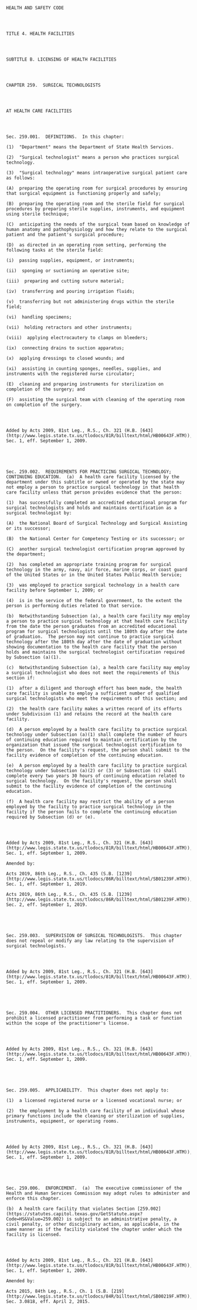 ﻿
    
    
    	
    					
    
    
    HEALTH AND SAFETY CODE
    
      
    
    
    TITLE 4. HEALTH FACILITIES
    
      
    
    
    SUBTITLE B. LICENSING OF HEALTH FACILITIES
    
      
    
    
    CHAPTER 259.  SURGICAL TECHNOLOGISTS
    
      
    
    
    AT HEALTH CARE FACILITIES
    
      
    
    
    Sec. 259.001.  DEFINITIONS.  In this chapter:
    
    (1)  "Department" means the Department of State Health Services.
    
    (2)  "Surgical technologist" means a person who practices surgical technology.
    
    (3)  "Surgical technology" means intraoperative surgical patient care as follows:
    
    (A)  preparing the operating room for surgical procedures by ensuring that surgical equipment is functioning properly and safely;
    
    (B)  preparing the operating room and the sterile field for surgical procedures by preparing sterile supplies, instruments, and equipment using sterile technique;
    
    (C)  anticipating the needs of the surgical team based on knowledge of human anatomy and pathophysiology and how they relate to the surgical patient and the patient's surgical procedure;
    
    (D)  as directed in an operating room setting, performing the following tasks at the sterile field:
    
    (i)  passing supplies, equipment, or instruments;
    
    (ii)  sponging or suctioning an operative site;
    
    (iii)  preparing and cutting suture material;
    
    (iv)  transferring and pouring irrigation fluids;
    
    (v)  transferring but not administering drugs within the sterile field;
    
    (vi)  handling specimens;
    
    (vii)  holding retractors and other instruments;
    
    (viii)  applying electrocautery to clamps on bleeders;
    
    (ix)  connecting drains to suction apparatus;
    
    (x)  applying dressings to closed wounds; and
    
    (xi)  assisting in counting sponges, needles, supplies, and instruments with the registered nurse circulator;
    
    (E)  cleaning and preparing instruments for sterilization on completion of the surgery; and
    
    (F)  assisting the surgical team with cleaning of the operating room on completion of the surgery.
    
    
    
    
    Added by Acts 2009, 81st Leg., R.S., Ch. 321 (H.B. [643](http://www.legis.state.tx.us/tlodocs/81R/billtext/html/HB00643F.HTM)), Sec. 1, eff. September 1, 2009.
    
    
    
    
    
    Sec. 259.002.  REQUIREMENTS FOR PRACTICING SURGICAL TECHNOLOGY; CONTINUING EDUCATION.  (a)  A health care facility licensed by the department under this subtitle or owned or operated by the state may not employ a person to practice surgical technology in that health care facility unless that person provides evidence that the person:
    
    (1)  has successfully completed an accredited educational program for surgical technologists and holds and maintains certification as a surgical technologist by:
    
    (A)  the National Board of Surgical Technology and Surgical Assisting or its successor;
    
    (B)  the National Center for Competency Testing or its successor; or
    
    (C)  another surgical technologist certification program approved by the department;
    
    (2)  has completed an appropriate training program for surgical technology in the army, navy, air force, marine corps, or coast guard of the United States or in the United States Public Health Service;
    
    (3)  was employed to practice surgical technology in a health care facility before September 1, 2009; or
    
    (4)  is in the service of the federal government, to the extent the person is performing duties related to that service.
    
    (b)  Notwithstanding Subsection (a), a health care facility may employ a person to practice surgical technology at that health care facility from the date the person graduates from an accredited educational program for surgical technologists until the 180th day after the date of graduation.  The person may not continue to practice surgical technology after the 180th day after the date of graduation without showing documentation to the health care facility that the person holds and maintains the surgical technologist certification required by Subsection (a)(1).
    
    (c)  Notwithstanding Subsection (a), a health care facility may employ a surgical technologist who does not meet the requirements of this section if:
    
    (1)  after a diligent and thorough effort has been made, the health care facility is unable to employ a sufficient number of qualified surgical technologists who meet the requirements of this section; and
    
    (2)  the health care facility makes a written record of its efforts under Subdivision (1) and retains the record at the health care facility.
    
    (d)  A person employed by a health care facility to practice surgical technology under Subsection (a)(1) shall complete the number of hours of continuing education required to maintain certification by the organization that issued the surgical technologist certification to the person.  On the facility's request, the person shall submit to the facility evidence of completion of the continuing education.
    
    (e)  A person employed by a health care facility to practice surgical technology under Subsection (a)(2) or (3) or Subsection (c) shall complete every two years 30 hours of continuing education related to surgical technology.  On the facility's request, the person shall submit to the facility evidence of completion of the continuing education.
    
    (f)  A health care facility may restrict the ability of a person employed by the facility to practice surgical technology in the facility if the person fails to complete the continuing education required by Subsection (d) or (e). 
    
    
    
    
    Added by Acts 2009, 81st Leg., R.S., Ch. 321 (H.B. [643](http://www.legis.state.tx.us/tlodocs/81R/billtext/html/HB00643F.HTM)), Sec. 1, eff. September 1, 2009.
    
    Amended by: 
    
    Acts 2019, 86th Leg., R.S., Ch. 435 (S.B. [1239](http://www.legis.state.tx.us/tlodocs/86R/billtext/html/SB01239F.HTM)), Sec. 1, eff. September 1, 2019.
    
    Acts 2019, 86th Leg., R.S., Ch. 435 (S.B. [1239](http://www.legis.state.tx.us/tlodocs/86R/billtext/html/SB01239F.HTM)), Sec. 2, eff. September 1, 2019.
    
    
    
    
    
    Sec. 259.003.  SUPERVISION OF SURGICAL TECHNOLOGISTS.  This chapter does not repeal or modify any law relating to the supervision of surgical technologists.
    
    
    
    
    Added by Acts 2009, 81st Leg., R.S., Ch. 321 (H.B. [643](http://www.legis.state.tx.us/tlodocs/81R/billtext/html/HB00643F.HTM)), Sec. 1, eff. September 1, 2009.
    
    
    
    
    
    Sec. 259.004.  OTHER LICENSED PRACTITIONERS.  This chapter does not prohibit a licensed practitioner from performing a task or function within the scope of the practitioner's license.
    
    
    
    
    Added by Acts 2009, 81st Leg., R.S., Ch. 321 (H.B. [643](http://www.legis.state.tx.us/tlodocs/81R/billtext/html/HB00643F.HTM)), Sec. 1, eff. September 1, 2009.
    
    
    
    
    
    Sec. 259.005.  APPLICABILITY.  This chapter does not apply to:
    
    (1)  a licensed registered nurse or a licensed vocational nurse; or
    
    (2)  the employment by a health care facility of an individual whose primary functions include the cleaning or sterilization of supplies, instruments, equipment, or operating rooms.
    
    
    
    
    Added by Acts 2009, 81st Leg., R.S., Ch. 321 (H.B. [643](http://www.legis.state.tx.us/tlodocs/81R/billtext/html/HB00643F.HTM)), Sec. 1, eff. September 1, 2009.
    
    
    
    
    
    Sec. 259.006.  ENFORCEMENT.  (a)  The executive commissioner of the Health and Human Services Commission may adopt rules to administer and enforce this chapter.
    
    (b)  A health care facility that violates Section [259.002](https://statutes.capitol.texas.gov/GetStatute.aspx?Code=HS&Value=259.002) is subject to an administrative penalty, a civil penalty, or other disciplinary action, as applicable, in the same manner as if the facility violated the chapter under which the facility is licensed.
    
    
    
    
    Added by Acts 2009, 81st Leg., R.S., Ch. 321 (H.B. [643](http://www.legis.state.tx.us/tlodocs/81R/billtext/html/HB00643F.HTM)), Sec. 1, eff. September 1, 2009.
    
    Amended by: 
    
    Acts 2015, 84th Leg., R.S., Ch. 1 (S.B. [219](http://www.legis.state.tx.us/tlodocs/84R/billtext/html/SB00219F.HTM)), Sec. 3.0818, eff. April 2, 2015.
    
    
    
    
    				
